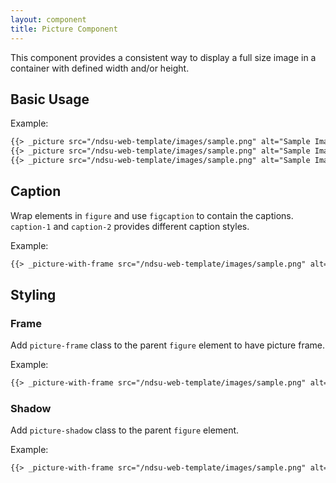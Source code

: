 ```yaml
---
layout: component
title: Picture Component
---
```


This component provides a consistent way to display a full size image in a container with defined width and/or height.

## Basic Usage

Example:
```html
{{> _picture src="/ndsu-web-template/images/sample.png" alt="Sample Image" width=350 height=300}}
{{> _picture src="/ndsu-web-template/images/sample.png" alt="Sample Image" width=200 height=300}}
{{> _picture src="/ndsu-web-template/images/sample.png" alt="Sample Image" width=500 height=300}}
```

## Caption

Wrap elements in `figure` and use `figcaption` to contain the captions. `caption-1` and `caption-2` provides different caption styles.

Example:
```html
{{> _picture-with-frame src="/ndsu-web-template/images/sample.png" alt="Sample Image" width=350 height=300 primaryCaption="North Dakota State University" secondaryCaption="Photo Caption - Lorem ipsum dolor sit amet, consectetur adipiscing elit."}}
```

## Styling

### Frame

Add `picture-frame` class to the parent `figure` element to have picture frame.

Example:
```html
{{> _picture-with-frame src="/ndsu-web-template/images/sample.png" alt="Sample Image" width=350 height=300 style="frame" primaryCaption="North Dakota State University" secondaryCaption="Photo Caption - Lorem ipsum dolor sit amet, consectetur adipiscing elit."}}
```

### Shadow

Add `picture-shadow` class to the parent `figure` element.

Example:
```html
{{> _picture-with-frame src="/ndsu-web-template/images/sample.png" alt="Sample Image" width=500 height=300 style="shadow" primaryCaption="North Dakota State University" secondaryCaption="Photo Caption - Lorem ipsum dolor sit amet, consectetur adipiscing elit."}}
```
